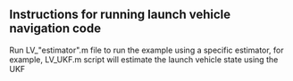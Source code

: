 ## Instructions for running launch vehicle navigation code
Run LV_"estimator".m file to run the example using a specific estimator, for example, LV_UKF.m script will estimate the launch vehicle state using the UKF 
